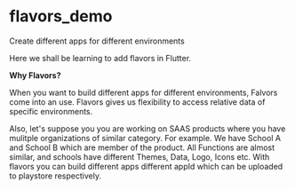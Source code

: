 # flavors_demo

Create different apps for different environments

Here we shall be learning to add flavors in Flutter.

**Why Flavors?**



When you want to build different apps for different environments, Falvors come into an use. Flavors gives us flexibility to access relative data of specific environments.

Also, let's suppose you you are working on SAAS products where you have mulitple organizations of similar category. For example.
We have School A and School B which are member of the product. All Functions are almost similar, and schools have different Themes, Data, Logo, Icons etc. With flavors you can build different apps different appId which can be uploaded to playstore respectively.






